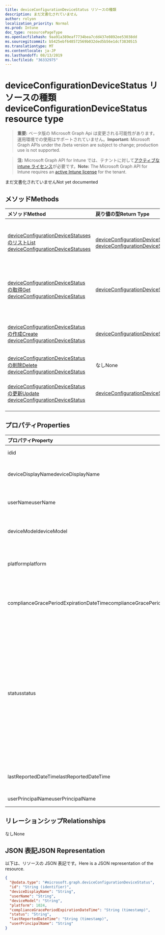 ```yaml
---
title: deviceConfigurationDeviceStatus リソースの種類
description: まだ文書化されていません
author: rolyon
localization_priority: Normal
ms.prod: Intune
doc_type: resourcePageType
ms.openlocfilehash: 9aa91a389eaf7734bea7cdd437e0892ee53038dd
ms.sourcegitcommit: b5425ebf648572569b032ded5b56e1dcf3830515
ms.translationtype: MT
ms.contentlocale: ja-JP
ms.lasthandoff: 08/13/2019
ms.locfileid: "36332975"
---
```

# <a name="deviceconfigurationdevicestatus-resource-type"></a><span data-ttu-id="cb776-103">deviceConfigurationDeviceStatus リソースの種類</span><span class="sxs-lookup"><span data-stu-id="cb776-103">deviceConfigurationDeviceStatus resource type</span></span>

> <span data-ttu-id="cb776-104">**重要:** ベータ版の Microsoft Graph Api は変更される可能性があります。運用環境での使用はサポートされていません。</span><span class="sxs-lookup"><span data-stu-id="cb776-104">**Important:** Microsoft Graph APIs under the /beta version are subject to change; production use is not supported.</span></span>

> <span data-ttu-id="cb776-105">**注:** Microsoft Graph API for Intune では、テナントに対して[アクティブな intune ライセンス](https://go.microsoft.com/fwlink/?linkid=839381)が必要です。</span><span class="sxs-lookup"><span data-stu-id="cb776-105">**Note:** The Microsoft Graph API for Intune requires an [active Intune license](https://go.microsoft.com/fwlink/?linkid=839381) for the tenant.</span></span>

<span data-ttu-id="cb776-106">まだ文書化されていません</span><span class="sxs-lookup"><span data-stu-id="cb776-106">Not yet documented</span></span>

## <a name="methods"></a><span data-ttu-id="cb776-107">メソッド</span><span class="sxs-lookup"><span data-stu-id="cb776-107">Methods</span></span>
|<span data-ttu-id="cb776-108">メソッド</span><span class="sxs-lookup"><span data-stu-id="cb776-108">Method</span></span>|<span data-ttu-id="cb776-109">戻り値の型</span><span class="sxs-lookup"><span data-stu-id="cb776-109">Return Type</span></span>|<span data-ttu-id="cb776-110">説明</span><span class="sxs-lookup"><span data-stu-id="cb776-110">Description</span></span>|
|:---|:---|:---|
|[<span data-ttu-id="cb776-111">deviceConfigurationDeviceStatuses のリスト</span><span class="sxs-lookup"><span data-stu-id="cb776-111">List deviceConfigurationDeviceStatuses</span></span>](../api/intune-deviceconfig-deviceconfigurationdevicestatus-list.md)|<span data-ttu-id="cb776-112">[deviceConfigurationDeviceStatus](../resources/intune-deviceconfig-deviceconfigurationdevicestatus.md) コレクション</span><span class="sxs-lookup"><span data-stu-id="cb776-112">[deviceConfigurationDeviceStatus](../resources/intune-deviceconfig-deviceconfigurationdevicestatus.md) collection</span></span>|<span data-ttu-id="cb776-113">[deviceConfigurationDeviceStatus](../resources/intune-deviceconfig-deviceconfigurationdevicestatus.md) オブジェクトのプロパティとリレーションシップをリストします。</span><span class="sxs-lookup"><span data-stu-id="cb776-113">List properties and relationships of the [deviceConfigurationDeviceStatus](../resources/intune-deviceconfig-deviceconfigurationdevicestatus.md) objects.</span></span>|
|[<span data-ttu-id="cb776-114">deviceConfigurationDeviceStatus の取得</span><span class="sxs-lookup"><span data-stu-id="cb776-114">Get deviceConfigurationDeviceStatus</span></span>](../api/intune-deviceconfig-deviceconfigurationdevicestatus-get.md)|[<span data-ttu-id="cb776-115">deviceConfigurationDeviceStatus</span><span class="sxs-lookup"><span data-stu-id="cb776-115">deviceConfigurationDeviceStatus</span></span>](../resources/intune-deviceconfig-deviceconfigurationdevicestatus.md)|<span data-ttu-id="cb776-116">[deviceConfigurationDeviceStatus](../resources/intune-deviceconfig-deviceconfigurationdevicestatus.md) オブジェクトのプロパティとリレーションシップを読み取ります。</span><span class="sxs-lookup"><span data-stu-id="cb776-116">Read properties and relationships of the [deviceConfigurationDeviceStatus](../resources/intune-deviceconfig-deviceconfigurationdevicestatus.md) object.</span></span>|
|[<span data-ttu-id="cb776-117">deviceConfigurationDeviceStatus の作成</span><span class="sxs-lookup"><span data-stu-id="cb776-117">Create deviceConfigurationDeviceStatus</span></span>](../api/intune-deviceconfig-deviceconfigurationdevicestatus-create.md)|[<span data-ttu-id="cb776-118">deviceConfigurationDeviceStatus</span><span class="sxs-lookup"><span data-stu-id="cb776-118">deviceConfigurationDeviceStatus</span></span>](../resources/intune-deviceconfig-deviceconfigurationdevicestatus.md)|<span data-ttu-id="cb776-119">新しい [deviceConfigurationDeviceStatus](../resources/intune-deviceconfig-deviceconfigurationdevicestatus.md) オブジェクトを作成します。</span><span class="sxs-lookup"><span data-stu-id="cb776-119">Create a new [deviceConfigurationDeviceStatus](../resources/intune-deviceconfig-deviceconfigurationdevicestatus.md) object.</span></span>|
|[<span data-ttu-id="cb776-120">deviceConfigurationDeviceStatus の削除</span><span class="sxs-lookup"><span data-stu-id="cb776-120">Delete deviceConfigurationDeviceStatus</span></span>](../api/intune-deviceconfig-deviceconfigurationdevicestatus-delete.md)|<span data-ttu-id="cb776-121">なし</span><span class="sxs-lookup"><span data-stu-id="cb776-121">None</span></span>|<span data-ttu-id="cb776-122">[deviceConfigurationDeviceStatus](../resources/intune-deviceconfig-deviceconfigurationdevicestatus.md) を削除します。</span><span class="sxs-lookup"><span data-stu-id="cb776-122">Deletes a [deviceConfigurationDeviceStatus](../resources/intune-deviceconfig-deviceconfigurationdevicestatus.md).</span></span>|
|[<span data-ttu-id="cb776-123">deviceConfigurationDeviceStatus の更新</span><span class="sxs-lookup"><span data-stu-id="cb776-123">Update deviceConfigurationDeviceStatus</span></span>](../api/intune-deviceconfig-deviceconfigurationdevicestatus-update.md)|[<span data-ttu-id="cb776-124">deviceConfigurationDeviceStatus</span><span class="sxs-lookup"><span data-stu-id="cb776-124">deviceConfigurationDeviceStatus</span></span>](../resources/intune-deviceconfig-deviceconfigurationdevicestatus.md)|<span data-ttu-id="cb776-125">[deviceConfigurationDeviceStatus](../resources/intune-deviceconfig-deviceconfigurationdevicestatus.md) オブジェクトのプロパティを更新します。</span><span class="sxs-lookup"><span data-stu-id="cb776-125">Update the properties of a [deviceConfigurationDeviceStatus](../resources/intune-deviceconfig-deviceconfigurationdevicestatus.md) object.</span></span>|

## <a name="properties"></a><span data-ttu-id="cb776-126">プロパティ</span><span class="sxs-lookup"><span data-stu-id="cb776-126">Properties</span></span>
|<span data-ttu-id="cb776-127">プロパティ</span><span class="sxs-lookup"><span data-stu-id="cb776-127">Property</span></span>|<span data-ttu-id="cb776-128">型</span><span class="sxs-lookup"><span data-stu-id="cb776-128">Type</span></span>|<span data-ttu-id="cb776-129">説明</span><span class="sxs-lookup"><span data-stu-id="cb776-129">Description</span></span>|
|:---|:---|:---|
|<span data-ttu-id="cb776-130">id</span><span class="sxs-lookup"><span data-stu-id="cb776-130">id</span></span>|<span data-ttu-id="cb776-131">文字列</span><span class="sxs-lookup"><span data-stu-id="cb776-131">String</span></span>|<span data-ttu-id="cb776-132">エンティティのキー。</span><span class="sxs-lookup"><span data-stu-id="cb776-132">Key of the entity.</span></span>|
|<span data-ttu-id="cb776-133">deviceDisplayName</span><span class="sxs-lookup"><span data-stu-id="cb776-133">deviceDisplayName</span></span>|<span data-ttu-id="cb776-134">String</span><span class="sxs-lookup"><span data-stu-id="cb776-134">String</span></span>|<span data-ttu-id="cb776-135">DevicePolicyStatus のデバイス名。</span><span class="sxs-lookup"><span data-stu-id="cb776-135">Device name of the DevicePolicyStatus.</span></span>|
|<span data-ttu-id="cb776-136">userName</span><span class="sxs-lookup"><span data-stu-id="cb776-136">userName</span></span>|<span data-ttu-id="cb776-137">文字列型 (String)</span><span class="sxs-lookup"><span data-stu-id="cb776-137">String</span></span>|<span data-ttu-id="cb776-138">レポートされているユーザー名</span><span class="sxs-lookup"><span data-stu-id="cb776-138">The User Name that is being reported</span></span>|
|<span data-ttu-id="cb776-139">deviceModel</span><span class="sxs-lookup"><span data-stu-id="cb776-139">deviceModel</span></span>|<span data-ttu-id="cb776-140">String</span><span class="sxs-lookup"><span data-stu-id="cb776-140">String</span></span>|<span data-ttu-id="cb776-141">レポートされているデバイス モデル</span><span class="sxs-lookup"><span data-stu-id="cb776-141">The device model that is being reported</span></span>|
|<span data-ttu-id="cb776-142">platform</span><span class="sxs-lookup"><span data-stu-id="cb776-142">platform</span></span>|<span data-ttu-id="cb776-143">Int32</span><span class="sxs-lookup"><span data-stu-id="cb776-143">Int32</span></span>|<span data-ttu-id="cb776-144">レポートされているデバイスのプラットフォーム</span><span class="sxs-lookup"><span data-stu-id="cb776-144">Platform of the device that is being reported</span></span>|
|<span data-ttu-id="cb776-145">complianceGracePeriodExpirationDateTime</span><span class="sxs-lookup"><span data-stu-id="cb776-145">complianceGracePeriodExpirationDateTime</span></span>|<span data-ttu-id="cb776-146">DateTimeOffset</span><span class="sxs-lookup"><span data-stu-id="cb776-146">DateTimeOffset</span></span>|<span data-ttu-id="cb776-147">デバイス コンプライアンスの猶予期間が過ぎる DateTime</span><span class="sxs-lookup"><span data-stu-id="cb776-147">The DateTime when device compliance grace period expires</span></span>|
|<span data-ttu-id="cb776-148">status</span><span class="sxs-lookup"><span data-stu-id="cb776-148">status</span></span>|[<span data-ttu-id="cb776-149">complianceStatus</span><span class="sxs-lookup"><span data-stu-id="cb776-149">complianceStatus</span></span>](../resources/intune-shared-compliancestatus.md)|<span data-ttu-id="cb776-150">ポリシー レポートのコンプライアンスの状態。</span><span class="sxs-lookup"><span data-stu-id="cb776-150">Compliance status of the policy report.</span></span> <span data-ttu-id="cb776-151">可能な値は、`unknown`、`notApplicable`、`compliant`、`remediated`、`nonCompliant`、`error`、`conflict`、`notAssigned` です。</span><span class="sxs-lookup"><span data-stu-id="cb776-151">Possible values are: `unknown`, `notApplicable`, `compliant`, `remediated`, `nonCompliant`, `error`, `conflict`, `notAssigned`.</span></span>|
|<span data-ttu-id="cb776-152">lastReportedDateTime</span><span class="sxs-lookup"><span data-stu-id="cb776-152">lastReportedDateTime</span></span>|<span data-ttu-id="cb776-153">DateTimeOffset</span><span class="sxs-lookup"><span data-stu-id="cb776-153">DateTimeOffset</span></span>|<span data-ttu-id="cb776-154">ポリシー レポートの最終変更日時。</span><span class="sxs-lookup"><span data-stu-id="cb776-154">Last modified date time of the policy report.</span></span>|
|<span data-ttu-id="cb776-155">userPrincipalName</span><span class="sxs-lookup"><span data-stu-id="cb776-155">userPrincipalName</span></span>|<span data-ttu-id="cb776-156">String</span><span class="sxs-lookup"><span data-stu-id="cb776-156">String</span></span>|<span data-ttu-id="cb776-157">UserPrincipalName。</span><span class="sxs-lookup"><span data-stu-id="cb776-157">UserPrincipalName.</span></span>|

## <a name="relationships"></a><span data-ttu-id="cb776-158">リレーションシップ</span><span class="sxs-lookup"><span data-stu-id="cb776-158">Relationships</span></span>
<span data-ttu-id="cb776-159">なし</span><span class="sxs-lookup"><span data-stu-id="cb776-159">None</span></span>

## <a name="json-representation"></a><span data-ttu-id="cb776-160">JSON 表記</span><span class="sxs-lookup"><span data-stu-id="cb776-160">JSON Representation</span></span>
<span data-ttu-id="cb776-161">以下は、リソースの JSON 表記です。</span><span class="sxs-lookup"><span data-stu-id="cb776-161">Here is a JSON representation of the resource.</span></span>
<!-- {
  "blockType": "resource",
  "keyProperty": "id",
  "@odata.type": "microsoft.graph.deviceConfigurationDeviceStatus"
}
-->
``` json
{
  "@odata.type": "#microsoft.graph.deviceConfigurationDeviceStatus",
  "id": "String (identifier)",
  "deviceDisplayName": "String",
  "userName": "String",
  "deviceModel": "String",
  "platform": 1024,
  "complianceGracePeriodExpirationDateTime": "String (timestamp)",
  "status": "String",
  "lastReportedDateTime": "String (timestamp)",
  "userPrincipalName": "String"
}
```



